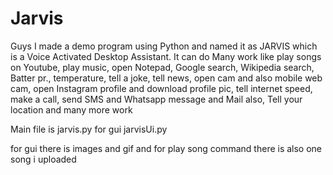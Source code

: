 # Jarvis
Guys I made a demo program using Python and named it as  JARVIS  which is a Voice Activated Desktop Assistant. It can do Many work like play songs on Youtube, play music, open Notepad, Google search, Wikipedia search, Batter pr., temperature, tell a joke, tell news, open cam and also mobile web cam, open Instagram profile and download profile pic, tell internet speed, make a call, send SMS and Whatsapp message and Mail also, Tell your location and many more work


Main file is jarvis.py
for gui jarvisUi.py

for gui there is images and gif and for play song command there is also one song i uploaded
